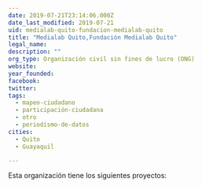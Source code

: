 ```yaml
---
date: 2019-07-21T23:14:06.000Z
date_last_modified: 2019-07-21
uid: medialab-quito-fundacion-medialab-quito
title: "Medialab Quito,Fundación Medialab Quito"
legal_name: 
description: ""
org_type: Organización civil sin fines de lucro (ONG)
website: 
year_founded: 
facebook: 
twitter: 
tags:
  - mapeo-ciudadano
  - participación-ciudadana
  - otro
  - periodismo-de-datos
cities: 
  - Quito
  - Guayaquil

---
```


Esta organización tiene los siguientes proyectos:


